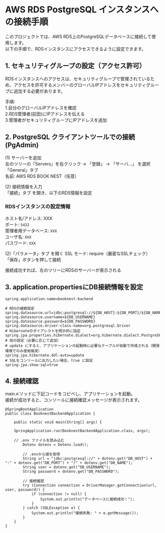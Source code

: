 # AWS RDS PostgreSQL インスタンスへの接続手順
このプロジェクトでは、AWS RDS上のPostgreSQLデータベースに接続して使用します。  
以下の手順で、RDSインスタンスにアクセスできるように設定できます。
  
## 1. セキュリティグループの設定（アクセス許可）  
RDSインスタンスへのアクセスは、セキュリティグループで管理されているため、アクセスを許可するメンバーのグローバルIPアドレスをセキュリティグループに追加する必要があります。  

手順:  
1.自分のグローバルIPアドレスを確認  
2.RDS管理者(前田)にIPアドレスを伝える  
3.管理者がセキュリティグループにIPアドレスを追加  

## 2. PostgreSQL クライアントツールでの接続(PgAdmin)  

(1) サーバーを追加  
左のツリーの「Servers」を右クリック → 「登録」 → 「サーバ...」 を選択  
「General」タブ  
名前: AWS RDS BOOK NEST（任意）  

(2) 接続情報を入力  
「接続」タブ を開き、以下のRDS情報を設定  
  
### RDSインスタンスの設定情報 
ホスト名/アドレス: XXX  
ポート: `5432`  
管理者用データベース: `XXX`  
ユーザ名:	`XXX`   
パスワード:	`XXX`  

(2)「パラメータ」タブ を開く
SSL モード: require（厳密なSSLチェック）  
「保存」ボタンを押して接続  

接続成功すれば、左のツリーにRDSのサーバーが表示される  

## 3. application.propertiesにDB接続情報を設定  
```
spring.application.name=booknest-backend

# RDSの接続設定  
spring.datasource.url=jdbc:postgresql://${DB_HOST}:${DB_PORT}/${DB_NAME}  
spring.datasource.username=${DB_USERNAME}  
spring.datasource.password=${DB_PASSWORD}  
spring.datasource.driver-class-name=org.postgresql.Driver  
# Hibernateのダイアレクトを明示的に指定  
spring.jpa.properties.hibernate.dialect=org.hibernate.dialect.PostgreSQLDialect  
# 他の設定（必要に応じて追加）  
# update にすると、アプリケーションの起動時に必要なテーブルが自動で作成される（開発環境でのみ使用推奨）  
spring.jpa.hibernate.ddl-auto=update  
# SQLをコンソールに出力したい場合、true に設定  
spring.jpa.show-sql=true  
```
  
## 4. 接続確認  
mainメソッドに下記コードをコピペし、アプリケーションを起動。  
接続が成功すると、コンソールに接続確認メッセージが表示されます。  
```
@SpringBootApplication
public class BooknestBackendApplication {

	public static void main(String[] args) {

	SpringApplication.run(BooknestBackendApplication.class, args);

	// .env ファイルを読み込む
        Dotenv dotenv = Dotenv.load();
        
        // .envから値を取得
        String url = "jdbc:postgresql://" + dotenv.get("DB_HOST") + ":" + dotenv.get("DB_PORT") + "/" + dotenv.get("DB_NAME");
        String user = dotenv.get("DB_USERNAME");
        String password = dotenv.get("DB_PASSWORD");

        // 接続確認
        try (Connection connection = DriverManager.getConnection(url, user, password)) {
            if (connection != null) {
                System.out.println("データベースに接続成功！");
            }
        } catch (SQLException e) {
            System.out.println("接続失敗: " + e.getMessage());
        }
	}
}
```
